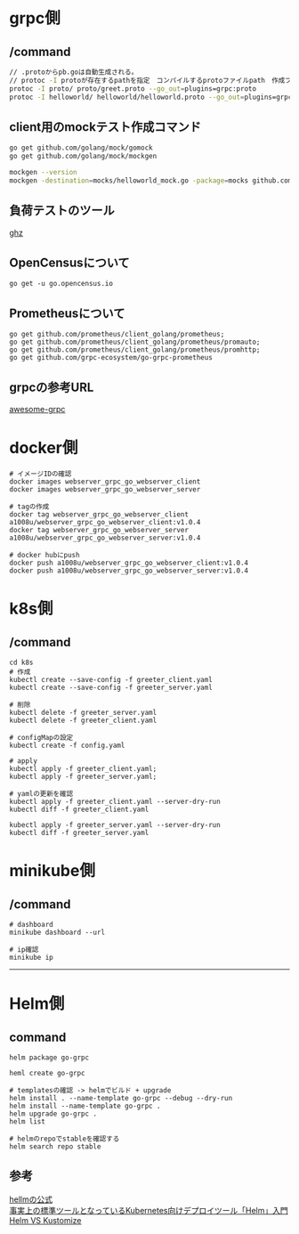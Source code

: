 # grpc側  
## /command
```zsh
// .protoからpb.goは自動生成される。
// protoc -I protoが存在するpathを指定　コンパイルするprotoファイルpath　作成ファイルの置き場を指定
protoc -I proto/ proto/greet.proto --go_out=plugins=grpc:proto
protoc -I helloworld/ helloworld/helloworld.proto --go_out=plugins=grpc:helloworld
```

## client用のmockテスト作成コマンド
```sh
go get github.com/golang/mock/gomock
go get github.com/golang/mock/mockgen

mockgen --version
mockgen -destination=mocks/helloworld_mock.go -package=mocks github.com/a1008u/go-grpc/helloworld GreeterClient 
```

## 負荷テストのツール
[ghz](https://ghz.sh/)

## OpenCensusについて
```shell script
go get -u go.opencensus.io
```

## Prometheusについて
```shell script
go get github.com/prometheus/client_golang/prometheus;
go get github.com/prometheus/client_golang/prometheus/promauto;
go get github.com/prometheus/client_golang/prometheus/promhttp;
go get github.com/grpc-ecosystem/go-grpc-prometheus
```

## grpcの参考URL
[awesome-grpc](https://github.com/grpc-ecosystem/awesome-grpc)

# docker側
```docker
# イメージIDの確認
docker images webserver_grpc_go_webserver_client
docker images webserver_grpc_go_webserver_server

# tagの作成
docker tag webserver_grpc_go_webserver_client a1008u/webserver_grpc_go_webserver_client:v1.0.4
docker tag webserver_grpc_go_webserver_server a1008u/webserver_grpc_go_webserver_server:v1.0.4

# docker hubにpush
docker push a1008u/webserver_grpc_go_webserver_client:v1.0.4
docker push a1008u/webserver_grpc_go_webserver_server:v1.0.4
```



# k8s側  
## /command
```k8s
cd k8s
# 作成
kubectl create --save-config -f greeter_client.yaml
kubectl create --save-config -f greeter_server.yaml

# 削除
kubectl delete -f greeter_server.yaml
kubectl delete -f greeter_client.yaml

# configMapの設定
kubectl create -f config.yaml 

# apply
kubectl apply -f greeter_client.yaml;
kubectl apply -f greeter_server.yaml;

# yamlの更新を確認
kubectl apply -f greeter_client.yaml --server-dry-run
kubectl diff -f greeter_client.yaml

kubectl apply -f greeter_server.yaml --server-dry-run
kubectl diff -f greeter_server.yaml
```


# minikube側  
## /command
```minikube
# dashboard
minikube dashboard --url

# ip確認
minikube ip
```

---

# Helm側
## command
```helm
helm package go-grpc

heml create go-grpc

# templatesの確認 -> helmでビルド + upgrade
helm install . --name-template go-grpc --debug --dry-run
helm install --name-template go-grpc .
helm upgrade go-grpc .
helm list 

# helmのrepoでstableを確認する
helm search repo stable

```

## 参考
[hellmの公式](https://helm.sh/)  
[事実上の標準ツールとなっているKubernetes向けデプロイツール「Helm」入門](https://knowledge.sakura.ad.jp/23603/)  
[Helm VS Kustomize](https://qiita.com/ttr_tkmkb/items/638ad7acbc3b6fa537df)
